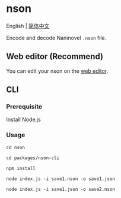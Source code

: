 # nson

English | [简体中文](README.zh-CN.md)

Encode and decode Naninovel `.nson` file.

## Web editor (Recommend)

You can edit your nson on the [web editor](https://p-toy-factory.github.io/nson/).

## CLI

### Prerequisite

Install Node.js

### Usage

```shell
cd nson

cd packages/nson-cli

npm install

node index.js -i save1.nson -o save1.json

node index.js -i save1.json -o save2.nson
```
